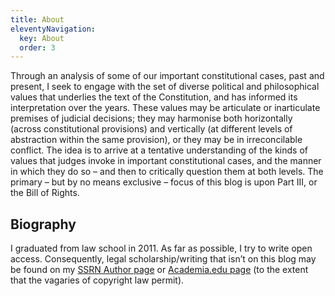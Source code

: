 ```yaml
---
title: About
eleventyNavigation:
  key: About
  order: 3
---
```


Through an analysis of some of our important constitutional cases, past and present, I seek to engage with the set of diverse political and philosophical values that underlies the text of the Constitution, and has informed its interpretation over the years. These values may be articulate or inarticulate premises of judicial decisions; they may harmonise both horizontally (across constitutional provisions) and vertically (at different levels of abstraction within the same provision), or they may be in irreconcilable conflict. The idea is to arrive at a tentative understanding of the kinds of values that judges invoke in important constitutional cases, and the manner in which they do so – and then to critically question them at both levels. The primary – but by no means exclusive – focus of this blog is upon Part III, or the Bill of Rights.

## Biography

I graduated from law school in 2011. As far as possible, I try to write open access. Consequently, legal scholarship/writing that isn’t on this blog may be found on my [SSRN Author page](http://papers.ssrn.com/sol3/cf_dev/AbsByAuth.cfm?per_id=2212312) or [Academia.edu page](https://independent.academia.edu/GautamBhatia) (to the extent that the vagaries of copyright law permit).
